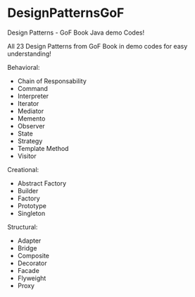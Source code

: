 # DesignPatternsGoF

Design Patterns - GoF Book Java demo Codes!

All 23 Design Patterns from GoF Book in demo codes for easy understanding!

Behavioral:
- Chain of Responsability
- Command
- Interpreter
- Iterator
- Mediator
- Memento
- Observer
- State
- Strategy
- Template Method
- Visitor

Creational:
- Abstract Factory
- Builder
- Factory
- Prototype
- Singleton

Structural:
- Adapter
- Bridge
- Composite
- Decorator
- Facade
- Flyweight
- Proxy
